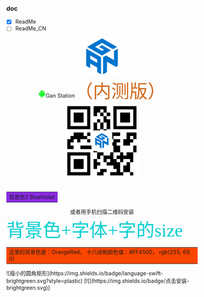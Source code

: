 
### doc  
- [x] ReadMe
- [ ] ReadMe_CN

<div align=center><img width="100" height="100" src="https://github.com/lacuz/ApkTest/blob/master/jpg/ic_launcher.png"/></div>  

<div align=center><img width="20" height="20" src="https://github.com/lacuz/ApkTest/blob/master/jpg/ic_android.png"/>Gan Station<font size=8 color=#D2691E face="黑体">（内测版）</font></div>

<div align=center><img width="200" height="200" src="https://github.com/lacuz/ApkTest/blob/master/jpg/ic_qrcode.png"/></div>

<div align=center><img width="10" height="10" src="https://img.shields.io/badge/点击安装-brightgreen.svg"/></div>

<table><tr><td bgcolor= BlueViolet > 背景色2 BlueViolet </td></tr></table>
<div align=center>或者用手机扫描二维码安装</div>
<font color=#00ced1 size=7 face="黑体">背景色+字体+字的size</font><br/>
<table><tr><td bgcolor=#FF4500>这里的背景色是：OrangeRed，  十六进制颜色值：#FF4500， rgb(255, 69, 0)</td></tr></table>
![瘦小的圆角矩形](https://img.shields.io/badge/language-swift-brightgreen.svg?style=plastic)
[![](https://img.shields.io/badge/点击安装-brightgreen.svg)]

